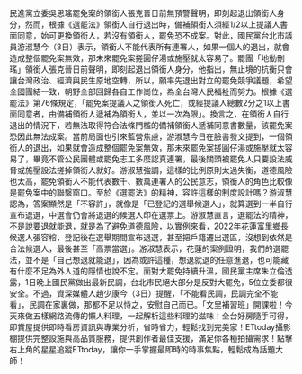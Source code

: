 民進黨立委吳思瑤罷免案的領銜人張克晉日前無預警聲明，即刻起退出領銜人身分，然而，根據《選罷法》領銜人自行退出時，備補領銜人須經1/2以上提議人書面同意，始可更換領銜人，若沒有領銜人，罷免恐不成案。對此，國民黨台北市議員游淑慧今（3日）表示，領銜人不能代表所有連署人，如果一個人的退出，就會造成整個罷免案無效，那未來罷免案搓圓仔湯或施壓就太容易了。罷團「地動刪瑤」領銜人張克晉日前聲明，即刻起退出領銜人身分，他指出，無止境的抗衡只會讓台灣政治、經濟與民生原地空轉，所以，願率先退出對立的罷免競爭議題，希望全國團結一致，朝野全部回歸各自工作崗位，為全台灣人民福祉而努力。根據《選罷法》第76條規定，「罷免案提議人之領銜人死亡，或經提議人總數2分之1以上書面同意者，由備補領銜人遞補為領銜人，並以一次為限」。換言之，在領銜人自行退出的情況下，若無法取得符合法條門檻的備補領銜人遞補同意書數量，該罷免案恐因此無法成案。當前局面也引來藍營焦慮，游淑慧今日在臉書發文提到，一個領銜人的退出，如果就會造成整個罷免案無效，那未來罷免案搓圓仔湯或施壓就太容易了，畢竟不管公民團體或罷免志工多麼認真連署，最後關頭被罷免人只要設法威脅或施壓設法搓掉領銜人就好。游淑慧強調，這樣的比例原則太過失衡，道德風險也太高，罷免領銜人不能代表數千、數萬連署人的公民意志，領銜人的角色比較像是罷免案中的聯繫窗口。至於《選罷法》的精神，容許這樣的制度設計嗎？游淑慧認為，答案顯然是「不容許」，就像是「已登記的選舉候選人」，就算選到一半自行宣布退選，中選會仍會將退選的候選人印在選票上。游淑慧直言，選罷法的精神，不是說要退就能退，就是為了避免道德風險，以實例來看，2022年花蓮富里鄉長候選人張容榕，登記後在選舉期間宣布退選，甚至把戶籍遷出選區，沒想到依然是合法候選人，最後甚至「高票當選」。游淑慧表示，花蓮的案例證明，我們的選罷法，並不是「自己想退就能退」，因為或許這種，想退就退的任意進退，也可能藏有什麼不足為外人道的隱情也說不定。面對大罷免持續升溫，國民黨主席朱立倫透露，1日晚上國民黨做出最新民調，台北市民絕大部分是反對大罷免，5位立委都很安全。不過，資深媒體人趙少康今（3日）提醒，「不能看民調，民調完全不能看」，民調在家裏做，那都不足以恃之，安慰自己而已。「文里補習班」開課啦！今天來做五樣網路流傳的懶人料理，一起解析這些料理的滋味！全台好房隨手可得，即賞屋提供即時看房資訊與專業分析，省時省力，輕鬆找到完美家！ETtoday攝影棚提供完整設施與高品質服務，提供創作者最佳支援，滿足你各種拍攝需求！點擊右上角的星星追蹤ETtoday，讓你一手掌握最即時的時事焦點，輕鬆成為話題大師！